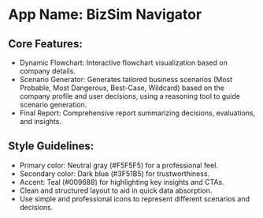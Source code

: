 # **App Name**: BizSim Navigator

## Core Features:

- Dynamic Flowchart: Interactive flowchart visualization based on company details.
- Scenario Generator: Generates tailored business scenarios (Most Probable, Most Dangerous, Best-Case, Wildcard) based on the company profile and user decisions, using a reasoning tool to guide scenario generation.
- Final Report: Comprehensive report summarizing decisions, evaluations, and insights.

## Style Guidelines:

- Primary color: Neutral gray (#F5F5F5) for a professional feel.
- Secondary color: Dark blue (#3F51B5) for trustworthiness.
- Accent: Teal (#009688) for highlighting key insights and CTAs.
- Clean and structured layout to aid in quick data absorption.
- Use simple and professional icons to represent different scenarios and decisions.